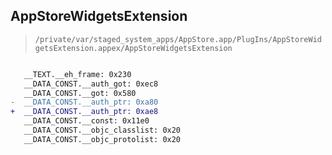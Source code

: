 ## AppStoreWidgetsExtension

> `/private/var/staged_system_apps/AppStore.app/PlugIns/AppStoreWidgetsExtension.appex/AppStoreWidgetsExtension`

```diff

   __TEXT.__eh_frame: 0x230
   __DATA_CONST.__auth_got: 0xec8
   __DATA_CONST.__got: 0x580
-  __DATA_CONST.__auth_ptr: 0xa80
+  __DATA_CONST.__auth_ptr: 0xae8
   __DATA_CONST.__const: 0x11e0
   __DATA_CONST.__objc_classlist: 0x20
   __DATA_CONST.__objc_protolist: 0x20

```
